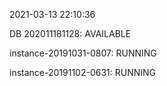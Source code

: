 2021-03-13 22:10:36

DB 202011181128: AVAILABLE

instance-20191031-0807: RUNNING

instance-20191102-0631: RUNNING